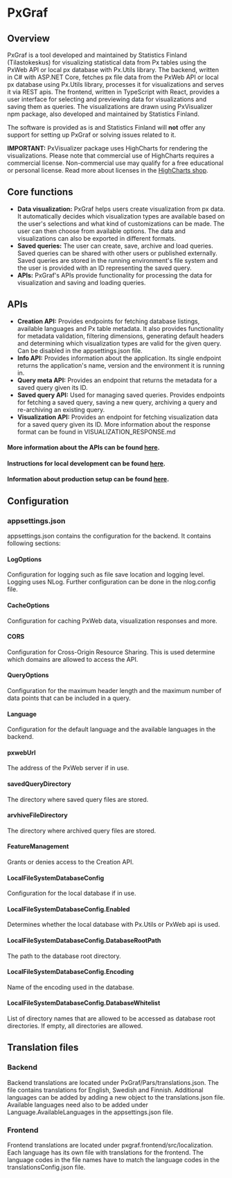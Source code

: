 # PxGraf

## Overview
PxGraf is a tool developed and maintained by Statistics Finland (Tilastokeskus) for visualizing statistical data from Px tables using the PxWeb API or local px database with Px.Utils library. The backend, written in C# with ASP.NET Core, fetches px file data from the PxWeb API or local px database using Px.Utils library, processes it for visualizations and serves it via REST apis. The frontend, written in TypeScript with React, provides a user interface for selecting and previewing data for visualizations and saving them as queries. The visualizations are drawn using PxVisualizer npm package, also developed and maintained by Statistics Finland.

The software is provided as is and Statistics Finland will **not** offer any support for setting up PxGraf or solving issues related to it.

**IMPORTANT:** PxVisualizer package uses HighCharts for rendering the visualizations. Please note that commercial use of HighCharts requires a commercial license. Non-commercial use may qualify for a free educational or personal license. Read more about licenses 
in the [HighCharts shop](https://shop.highsoft.com/?utm_source=npmjs&utm_medium=referral&utm_campaign=highchartspage&utm_content=licenseinfo).

## Core functions
- **Data visualization:** PxGraf helps users create visualization from px data. It automatically decides which visualization types are available based on the user's selections and what kind of customizations can be made. The user can then choose from available options. The data and visualizations can also be exported in different formats.
- **Saved queries:** The user can create, save, archive and load queries. Saved queries can be shared with other users or published externally. Saved queries are stored in the running environment's file system and the user is provided with an ID representing the saved query.
- **APIs:** PxGraf's APIs provide functionality for processing the data for visualization and saving and loading queries.

## APIs
- **Creation API:** Provides endpoints for fetching database listings, available languages and Px table metadata. It also provides functionality for metadata validation, filtering dimensions, generating default headers and determining which visualization types are valid for the given query. Can be disabled in the appsettings.json file.
- **Info API:** Provides information about the application. Its single endpoint returns the application's name, version and the environment it is running in.
- **Query meta API:** Provides an endpoint that returns the metadata for a saved query given its ID.
- **Saved query API:** Used for managing saved queries. Provides endpoints for fetching a saved query, saving a new query, archiving a query and re-archiving an existing query.
- **Visualization API:** Provides an endpoint for fetching visualization data for a saved query given its ID. More information about the response format can be found in VISUALIZATION_RESPONSE.md

#### More information about the APIs can be found [here](API_DOCUMENTATION.md).

#### Instructions for local development can be found [here](LOCAL_SETUP.md).

#### Information about production setup can be found [here](PRODUCTION_SETUP.md).

## Configuration

### appsettings.json
appsettings.json contains the configuration for the backend. It contains following sections:
#### LogOptions
Configuration for logging such as file save location and logging level. Logging uses NLog. Further configuration can be done in the nlog.config file.
#### CacheOptions
Configuration for caching PxWeb data, visualization responses and more.
#### CORS
Configuration for Cross-Origin Resource Sharing. This is used determine which domains are allowed to access the API.
#### QueryOptions
Configuration for the maximum header length and the maximum number of data points that can be included in a query.
#### Language
Configuration for the default language and the available languages in the backend.
#### pxwebUrl
The address of the PxWeb server if in use.
#### savedQueryDirectory
The directory where saved query files are stored.
#### arvhiveFileDirectory
The directory where archived query files are stored.
#### FeatureManagement
Grants or denies access to the Creation API.
#### LocalFileSystemDatabaseConfig
Configuration for the local database if in use.
#### LocalFileSystemDatabaseConfig.Enabled
Determines whether the local database with Px.Utils or PxWeb api is used.
#### LocalFileSystemDatabaseConfig.DatabaseRootPath
The path to the database root directory.
#### LocalFileSystemDatabaseConfig.Encoding
Name of the encoding used in the database.
#### LocalFileSystemDatabaseConfig.DatabaseWhitelist
List of directory names that are allowed to be accessed as database root directories. If empty, all directories are allowed.

## Translation files

### Backend
Backend translations are located under PxGraf/Pars/translations.json. The file contains translations for English, Swedish and Finnish. Additional languages can be added by adding a new object to the translations.json file. Available languages need also to be added under Language.AvailableLanguages in the appsettings.json file.

### Frontend
Frontend translations are located under pxgraf.frontend/src/localization. Each language has its own file with translations for the frontend. The language codes in the file names have to match the language codes in the translationsConfig.json file.